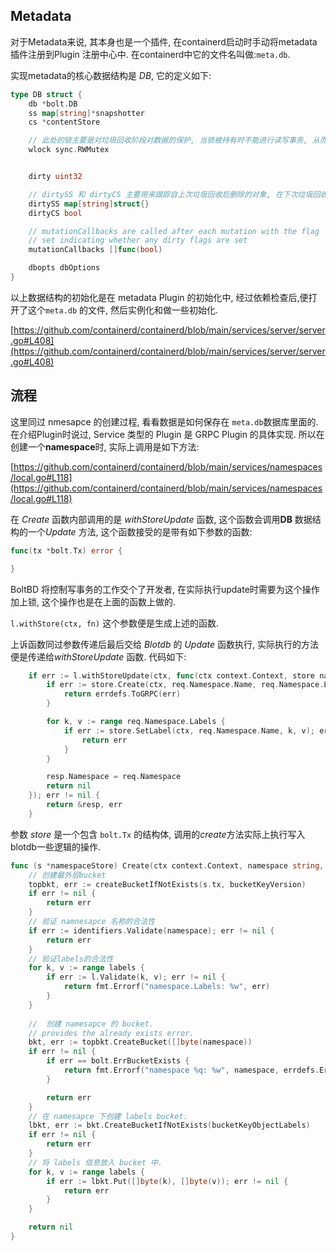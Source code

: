 ## Metadata
对于Metadata来说,  其本身也是一个插件, 在containerd启动时手动将metadata插件注册到Plugin 注册中心中.  在containerd中它的文件名叫做:`meta.db`.

实现metadata的核心数据结构是 *DB*,  它的定义如下:

```go
type DB struct {
	db *bolt.DB
	ss map[string]*snapshotter
	cs *contentStore

	// 此处的锁主要是对垃圾回收阶段对数据的保护, 当锁被持有时不能进行读写事务, 从而防		      止了数据更改, 但不影响读事务.	
	wlock sync.RWMutex


	dirty uint32

	// dirtySS 和 dirtyCS 主要用来跟踪自上次垃圾回收后删除的对象, 在下次垃圾回收过程中      将其删除, 注意: 这个操作只能在事务或者wlock.Lock锁中操作.
	dirtySS map[string]struct{}
	dirtyCS bool

	// mutationCallbacks are called after each mutation with the flag
	// set indicating whether any dirty flags are set
	mutationCallbacks []func(bool)

	dbopts dbOptions
}
```

以上数据结构的初始化是在 metadata Plugin 的初始化中, 经过依赖检查后,便打开了这个`meta.db` 的文件, 然后实例化和做一些初始化.

[https://github.com/containerd/containerd/blob/main/services/server/server.go#L408](https://github.com/containerd/containerd/blob/main/services/server/server.go#L408)

## 流程

这里同过 nmesapce 的创建过程,  看看数据是如何保存在 `meta.db`数据库里面的.  在介绍Plugin时说过, Service 类型的 Plugin 是 GRPC Plugin 的具体实现.  所以在创建一个**namespace**时,  实际上调用是如下方法:

[https://github.com/containerd/containerd/blob/main/services/namespaces/local.go#L118](https://github.com/containerd/containerd/blob/main/services/namespaces/local.go#L118)

在 *Create* 函数内部调用的是 *withStoreUpdate* 函数,  这个函数会调用**DB** 数据结构的一个*Update* 方法,  这个函数接受的是带有如下参数的函数:
```go
func(tx *bolt.Tx) error {

}
```

BoltBD 将控制写事务的工作交个了开发者, 在实际执行update时需要为这个操作加上锁, 这个操作也是在上面的函数上做的.

`l.withStore(ctx, fn)` 这个参数便是生成上述的函数.

上诉函数同过参数传递后最后交给 *Blotdb* 的 *Update* 函数执行, 实际执行的方法便是传递给*withStoreUpdate* 函数. 代码如下:

```go
	if err := l.withStoreUpdate(ctx, func(ctx context.Context, store namespaces.Store) error {
		if err := store.Create(ctx, req.Namespace.Name, req.Namespace.Labels); err != nil {
			return errdefs.ToGRPC(err)
		}

		for k, v := range req.Namespace.Labels {
			if err := store.SetLabel(ctx, req.Namespace.Name, k, v); err != nil 		        {
				return err
			}
		}

		resp.Namespace = req.Namespace
		return nil
	}); err != nil {
		return &resp, err
	}
```

参数 *store* 是一个包含 `bolt.Tx` 的结构体,  调用的*create*方法实际上执行写入blotdb一些逻辑的操作. 

```go
func (s *namespaceStore) Create(ctx context.Context, namespace string, labels map[string]string) error {
	// 创建最外层bucket
	topbkt, err := createBucketIfNotExists(s.tx, bucketKeyVersion)
	if err != nil {
		return err
	}
    // 验证 namnesapce 名称的合法性
	if err := identifiers.Validate(namespace); err != nil {
		return err
	}
    // 验证labels的合法性
	for k, v := range labels {
		if err := l.Validate(k, v); err != nil {
			return fmt.Errorf("namespace.Labels: %w", err)
		}
	}
	
	//  创建 namesapce 的 bucket.
	// provides the already exists error.
	bkt, err := topbkt.CreateBucket([]byte(namespace))
	if err != nil {
		if err == bolt.ErrBucketExists {
			return fmt.Errorf("namespace %q: %w", namespace, errdefs.ErrAlreadyExists)
		}

		return err
	}
	// 在 namesapce 下创建 labels bucket.
	lbkt, err := bkt.CreateBucketIfNotExists(bucketKeyObjectLabels)
	if err != nil {
		return err
	}
    // 将 labels 信息放入 bucket 中.
	for k, v := range labels {
		if err := lbkt.Put([]byte(k), []byte(v)); err != nil {
			return err
		}
	}

	return nil
}
```